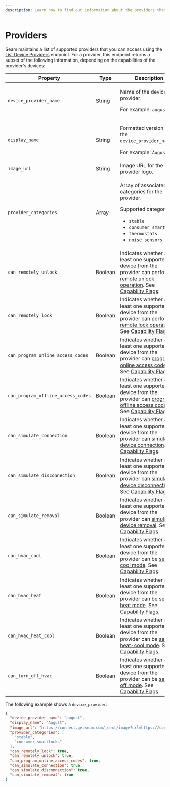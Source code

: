 ```yaml
---
description: Learn how to find out information about the providers that Seam supports.
---
```


# Providers

Seam maintains a list of supported providers that you can access using the [List Device Providers](../../api/devices/list_device_providers.md) endpoint. For a provider, this endpoint returns a subset of the following information, depending on the capabilities of the provider's devices:

<table><thead><tr><th width="273">Property</th><th width="101.33333333333331">Type</th><th>Description</th></tr></thead><tbody><tr><td><code>device_provider_name</code></td><td>String</td><td><p>Name of the device provider.</p><p>For example: <code>august</code></p></td></tr><tr><td><code>display_name</code></td><td>String</td><td><p>Formatted version of the <code>device_provider_name</code>.</p><p>For example: <code>August</code></p></td></tr><tr><td><code>image_url</code></td><td>String</td><td>Image URL for the provider logo.</td></tr><tr><td><code>provider_categories</code></td><td>Array</td><td><p>Array of associated categories for the provider.</p><p>Supported categories:</p><ul><li><code>stable</code></li><li><code>consumer_smartlocks</code></li><li><code>thermostats</code></li><li><code>noise_sensors</code></li></ul></td></tr><tr><td><code>can_remotely_unlock</code></td><td>Boolean</td><td>Indicates whether at least one supported device from the provider can perform a <a href="../../products/smart-locks/lock-and-unlock.md">remote unlock operation</a>. See <a href="../../capability-guides/device-and-system-capabilities.md#capability-flags">Capability Flags</a>.</td></tr><tr><td><code>can_remotely_lock</code></td><td>Boolean</td><td>Indicates whether at least one supported device from the provider can perform a <a href="../../products/smart-locks/lock-and-unlock.md">remote lock operation</a>. See <a href="../../capability-guides/device-and-system-capabilities.md#capability-flags">Capability Flags</a>.</td></tr><tr><td><code>can_program_online_access_codes</code></td><td>Boolean</td><td>Indicates whether at least one supported device from the provider can <a href="../../products/smart-locks/access-codes/">program online access codes</a>. See <a href="../../capability-guides/device-and-system-capabilities.md#capability-flags">Capability Flags</a>.</td></tr><tr><td><code>can_program_offline_access_codes</code></td><td>Boolean</td><td>Indicates whether at least one supported device from the provider can <a href="../../products/smart-locks/access-codes/offline-access-codes.md">program offline access codes</a>. See <a href="../../capability-guides/device-and-system-capabilities.md#capability-flags">Capability Flags</a>.</td></tr><tr><td><code>can_simulate_connection</code></td><td>Boolean</td><td>Indicates whether at least one supported device from the provider can <a href="../devices/testing-your-app-against-device-disconnection-and-removal.md">simulate device connection</a>. See <a href="../../capability-guides/device-and-system-capabilities.md#capability-flags">Capability Flags</a>.</td></tr><tr><td><code>can_simulate_disconnection</code></td><td>Boolean</td><td>Indicates whether at least one supported device from the provider can <a href="../devices/testing-your-app-against-device-disconnection-and-removal.md">simulate device disconnection</a>. See <a href="../../capability-guides/device-and-system-capabilities.md#capability-flags">Capability Flags</a>.</td></tr><tr><td><code>can_simulate_removal</code></td><td>Boolean</td><td>Indicates whether at least one supported device from the provider can <a href="../devices/testing-your-app-against-device-disconnection-and-removal.md">simulate device removal</a>. See <a href="../../capability-guides/device-and-system-capabilities.md#capability-flags">Capability Flags</a>.</td></tr><tr><td><code>can_hvac_cool</code></td><td>Boolean</td><td>Indicates whether at least one supported device from the provider can be <a href="../../products/thermostats/configure-current-climate-settings.md">set to cool mode</a>. See <a href="../../capability-guides/device-and-system-capabilities.md#capability-flags">Capability Flags</a>.</td></tr><tr><td><code>can_hvac_heat</code></td><td>Boolean</td><td>Indicates whether at least one supported device from the provider can be <a href="../../products/thermostats/configure-current-climate-settings.md">set to heat mode</a>. See <a href="../../capability-guides/device-and-system-capabilities.md#capability-flags">Capability Flags</a>.</td></tr><tr><td><code>can_hvac_heat_cool</code></td><td>Boolean</td><td>Indicates whether at least one supported device from the provider can be <a href="../../products/thermostats/configure-current-climate-settings.md">set to heat-cool mode</a>. See <a href="../../capability-guides/device-and-system-capabilities.md#capability-flags">Capability Flags</a>.</td></tr><tr><td><code>can_turn_off_hvac</code></td><td>Boolean</td><td>Indicates whether at least one supported device from the provider can be <a href="../../products/thermostats/configure-current-climate-settings.md">set to off mode</a>. See <a href="../../capability-guides/device-and-system-capabilities.md#capability-flags">Capability Flags</a>.</td></tr></tbody></table>

The following example shows a `device_provider`:

```json
{
  "device_provider_name": "august",
  "display_name": "August",
  "image_url": "https://connect.getseam.com/_next/image?url=https://connect.getseam.com/assets/images/logos/august_logo_square.png&q=75&w=128",
  "provider_categories": [
    "stable",
    "consumer_smartlocks"
  ],
  "can_remotely_lock": true,
  "can_remotely_unlock": true,
  "can_program_online_access_codes": true,
  "can_simulate_connection": true,
  "can_simulate_disconnection": true,
  "can_simulate_removal": true
} 
```
